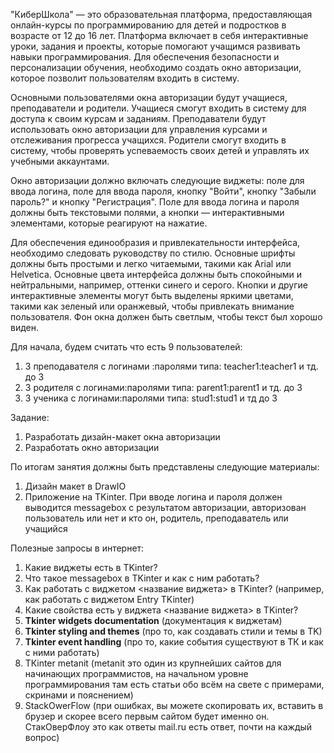 "КиберШкола" — это образовательная платформа, предоставляющая онлайн-курсы по программированию для детей и подростков в возрасте от 12 до 16 лет. Платформа включает в себя интерактивные уроки, задания и проекты, которые помогают учащимся развивать навыки программирования. Для обеспечения безопасности и персонализации обучения, необходимо создать окно авторизации, которое позволит пользователям входить в систему.

Основными пользователями окна авторизации будут учащиеся, преподаватели и родители. Учащиеся смогут входить в систему для доступа к своим курсам и заданиям. Преподаватели будут использовать окно авторизации для управления курсами и отслеживания прогресса учащихся. Родители смогут входить в систему, чтобы проверять успеваемость своих детей и управлять их учебными аккаунтами.

Окно авторизации должно включать следующие виджеты: поле для ввода логина, поле для ввода пароля, кнопку "Войти", кнопку "Забыли пароль?" и кнопку "Регистрация". Поле для ввода логина и пароля должны быть текстовыми полями, а кнопки — интерактивными элементами, которые реагируют на нажатие.

Для обеспечения единообразия и привлекательности интерфейса, необходимо следовать руководству по стилю. Основные шрифты должны быть простыми и легко читаемыми, такими как Arial или Helvetica. Основные цвета интерфейса должны быть спокойными и нейтральными, например, оттенки синего и серого. Кнопки и другие интерактивные элементы могут быть выделены яркими цветами, такими как зеленый или оранжевый, чтобы привлекать внимание пользователя. Фон окна должен быть светлым, чтобы текст был хорошо виден. 

Для начала, будем считать что есть 9 пользователей: 
1. 3 преподавателя с логинами :паролями типа: teacher1:teacher1 и тд. до 3
2. 3 родителя с логинами:паролями типа: parent1:parent1 и тд. до 3
3. 3 ученика с логинами:паролями типа: stud1:stud1 и тд до 3

Задание:
1. Разработать дизайн-макет окна авторизации
2. Разработать окно авторизации

По итогам занятия должны быть представлены следующие материалы:
1. Дизайн макет в DrawIO
2. Приложение на TKinter. При вводе логина и пароля должен выводится messagebox с результатом авторизации, авторизован пользователь или нет и кто он, родитель, преподаватель или учащийся

Полезные запросы в интернет:
1. Какие виджеты есть в TKinter?
2. Что такое messagebox в TKinter и как с ним работать?
3. Как работать с виджетом <название виджета> в TKinter? (например, как работать с виджетом Entry TKinter)
4. Какие свойства есть у виджета <название виджета> в TKinter?
5. **Tkinter widgets documentation** (документация к виджетам)
6. **Tkinter styling and themes** (про то, как создавать стили и темы в TK)
7. **Tkinter event handling** (про то, какие события существуют в ТК и как с ними работать)
8. ТКinter metanit (metanit это один из крупнейших сайтов для начинающих программистов, на начальном уровне программирования там есть статьи обо всём на свете с примерами, скринами и пояснением)
9. StackOwerFlow (при ошибках, вы можете скопировать их, вставить в брузер и скорее всего первым сайтом будет именно он. СтакОверФлоу это как ответы mail.ru есть ответ, почти на каждый вопрос)